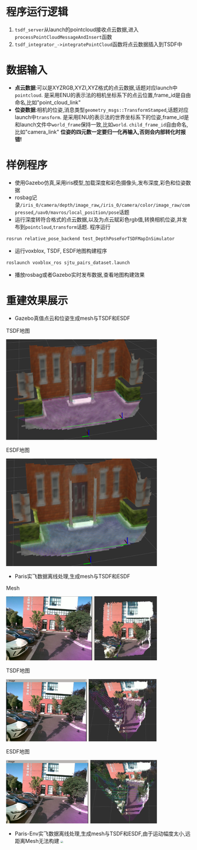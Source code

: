 # 程序运行逻辑
1. `tsdf_server`从launch的pointcloud接收点云数据,进入 `processPointCloudMessageAndInsert`函数
2. `tsdf_integrator_->integratePointCloud`函数将点云数据插入到TSDF中

# 数据输入
- **点云数据**:可以是XYZRGB,XYZI,XYZ格式的点云数据,话题对应launch中`pointcloud`. 是采用ENU的表示法的相机坐标系下的点云位置,frame_id是自由命名,比如"point_cloud_link"
- **位姿数据**:相机的位姿,消息类型`geometry_msgs::TransformStamped`,话题对应launch中`transform`. 
是采用ENU的表示法的世界坐标系下的位姿,frame_id是和launch文件中`world_frame`保持一致,比如`world`. `child_frame_id`自由命名,比如"camera_link"
**位姿的四元数一定要归一化再输入,否则会内部转化时报错!**

# 样例程序
- 使用Gazebo仿真,采用iris模型,加载深度和彩色摄像头,发布深度,彩色和位姿数据
- rosbag记录`/iris_0/camera/depth/image_raw`,`/iris_0/camera/color/image_raw/compressed`,`/uav0/mavros/local_position/pose`话题
- 运行深度转符合格式的点云数据,以及为点云赋彩色rgb值,转换相机位姿,并发布到`pointcloud`,`transform`话题. 程序运行
```sh
rosrun relative_pose_backend test_DepthPoseForTSDFMapInSimulator
```
- 运行voxblox, TSDF, ESDF地图构建程序
```sh
roslaunch voxblox_ros sjtu_pairs_dataset.launch
```
- 播放rosbag或者Gazebo实时发布数据,查看地图构建效果



# 重建效果展示
- Gazebo真值点云和位姿生成mesh与TSDF和ESDF

TSDF地图

  <img src="./mesh_results/Gazebo-building-TSDF-2025-01-20_21-21-13.png" style="zoom:40%;">

ESDF地图

  <img src="./mesh_results/Gazebo-building-ESDF-2025-01-20_21-21-21.png" style="zoom:40%;">

- Paris实飞数据离线处理,生成mesh与TSDF和ESDF

Mesh

  <img src="./mesh_results/voxblox-Paris-Mesh-2025-01-23_21-45-31.png" style="zoom:40%;">


TSDF地图
  
  <img src="./mesh_results/voxblox-Paris-TSDF-2025-01-23 21-48-16.png" style="zoom:40%;">

ESDF地图

  <img src="./mesh_results/voxblox-Paris-ESDF-2025-01-23-21-47-35.png" style="zoom:40%;">

- Paris-Env实飞数据离线处理,生成mesh与TSDF和ESDF,由于运动幅度太小,远距离Mesh无法构建
  <img src="./mesh_results/voxblox-Paris-Env-TSDF-2025-01-23_23-17-19.png" style="zoom:40%;">
